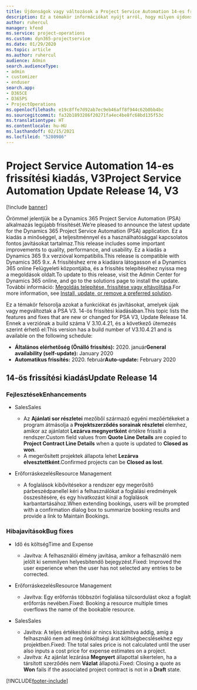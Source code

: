 ```yaml
---
title: Újdonságok vagy változások a Project Service Automation 14-es frissítési kiadásának V3 változatában
description: Ez a témakör információkat nyújt arról, hogy milyen újdonságok és változások vannak a Project Service Automation 14-es frissítési kiadásának V3 verziójában.
author: ruhercul
manager: kfend
ms.service: project-operations
ms.custom: dyn365-projectservice
ms.date: 01/29/2020
ms.topic: article
ms.author: ruhercul
audience: Admin
search.audienceType:
- admin
- customizer
- enduser
search.app:
- D365CE
- D365PS
- ProjectOperations
ms.openlocfilehash: e19c8ffe7d92ab7ec9eb46aff8f944c62b0bb4bc
ms.sourcegitcommit: fa32b1893286f20271fa4ec4be8fc68bd135f53c
ms.translationtype: HT
ms.contentlocale: hu-HU
ms.lasthandoff: 02/15/2021
ms.locfileid: "5280986"
---
```

# <a name="project-service-automation-update-release-14-v3"></a><span data-ttu-id="b04f2-103">Project Service Automation 14-es frissítési kiadás, V3</span><span class="sxs-lookup"><span data-stu-id="b04f2-103">Project Service Automation Update Release 14, V3</span></span>

[!include [banner](../includes/psa-now-project-operations.md)]

<span data-ttu-id="b04f2-104">Örömmel jelentjük be a Dynamics 365 Project Service Automation (PSA) alkalmazás legújabb frissítését.</span><span class="sxs-lookup"><span data-stu-id="b04f2-104">We’re pleased to announce the latest update for the Dynamics 365 Project Service Automation (PSA) application.</span></span> <span data-ttu-id="b04f2-105">Ez a kiadás a minőséggel, a teljesítménnyel és a használhatósággal kapcsolatos fontos javításokat tartalmaz.</span><span class="sxs-lookup"><span data-stu-id="b04f2-105">This release includes some important improvements to quality, performance, and usability.</span></span> <span data-ttu-id="b04f2-106">Ez a kiadás a Dynamics 365 9.x verzióval kompatibilis.</span><span class="sxs-lookup"><span data-stu-id="b04f2-106">This release is compatible with Dynamics 365 9.x.</span></span> <span data-ttu-id="b04f2-107">A frissítéshez erre a kiadásra látogasson el a Dynamics 365 online Felügyeleti központjába, és a frissítés telepítéséhez nyissa meg a megoldások oldalt.</span><span class="sxs-lookup"><span data-stu-id="b04f2-107">To update to this release, visit the Admin Center for Dynamics 365 online, and go to the solutions page to install the update.</span></span> <span data-ttu-id="b04f2-108">További információ: [Megoldás telepítése, frissítése vagy eltávolítása](https://docs.microsoft.com/power-platform/admin/install-remove-preferred-solution).</span><span class="sxs-lookup"><span data-stu-id="b04f2-108">For more information, see [Install, update, or remove a preferred solution](https://docs.microsoft.com/power-platform/admin/install-remove-preferred-solution).</span></span>

<span data-ttu-id="b04f2-109">Ez a témakör felsorolja azokat a funkciókat és javításokat, amelyek újak vagy megváltoztak a PSA V3. 14-ös frissítési kiadásában.</span><span class="sxs-lookup"><span data-stu-id="b04f2-109">This topic lists the features and fixes that are new or changed for PSA V3, Update Release 14.</span></span> <span data-ttu-id="b04f2-110">Ennek a verziónak a build száma V 3.10.4.21, és a következő ütemezés szerint érhető el:</span><span class="sxs-lookup"><span data-stu-id="b04f2-110">This version has a build number of V3.10.4.21 and is available on the following schedule:</span></span>

- <span data-ttu-id="b04f2-111">**Általános elérhetőség (Önálló frissítés):** 2020. január</span><span class="sxs-lookup"><span data-stu-id="b04f2-111">**General availability (self-update):** January 2020</span></span>
- <span data-ttu-id="b04f2-112">**Automatikus frissítés:** 2020. február</span><span class="sxs-lookup"><span data-stu-id="b04f2-112">**Auto-update:** February 2020</span></span>

## <a name="update-release-14"></a><span data-ttu-id="b04f2-113">14-ös frissítési kiadás</span><span class="sxs-lookup"><span data-stu-id="b04f2-113">Update Release 14</span></span>

### <a name="enhancements"></a><span data-ttu-id="b04f2-114">Fejlesztések</span><span class="sxs-lookup"><span data-stu-id="b04f2-114">Enhancements</span></span>

- <span data-ttu-id="b04f2-115">Sales</span><span class="sxs-lookup"><span data-stu-id="b04f2-115">Sales</span></span>

     - <span data-ttu-id="b04f2-116">Az **Ajánlati sor részletei** mezőből származó egyéni mezőértékeket a program átmásolja a **Projektszerződés sorainak részletei** elemhez, amikor az ajánlatot **Lezárva megnyertként** értékre frissíti a rendszer.</span><span class="sxs-lookup"><span data-stu-id="b04f2-116">Custom field values from **Quote Line Details** are copied to **Project Contract Line Details** when a quote is updated to **Closed as won**.</span></span>
     - <span data-ttu-id="b04f2-117">A megerősített projektek állapota lehet **Lezárva elvesztettként**.</span><span class="sxs-lookup"><span data-stu-id="b04f2-117">Confirmed projects can be **Closed as lost**.</span></span>

- <span data-ttu-id="b04f2-118">Erőforráskezelés</span><span class="sxs-lookup"><span data-stu-id="b04f2-118">Resource Management</span></span>

     - <span data-ttu-id="b04f2-119">A foglalások kibővítésekor a rendszer egy megerősítő párbeszédpanellel kéri a felhasználókat a foglalási eredmények összesítésére, és egy hivatkozást kínál a foglalások karbantartásához.</span><span class="sxs-lookup"><span data-stu-id="b04f2-119">When extending bookings, users will be prompted with a confirmation dialog box to summarize booking results and provide a link to Maintain Bookings.</span></span>


### <a name="bug-fixes"></a><span data-ttu-id="b04f2-120">Hibajavítások</span><span class="sxs-lookup"><span data-stu-id="b04f2-120">Bug fixes</span></span>

- <span data-ttu-id="b04f2-121">Idő és költség</span><span class="sxs-lookup"><span data-stu-id="b04f2-121">Time and Expense</span></span>

     - <span data-ttu-id="b04f2-122">Javítva: A felhasználói élmény javítása, amikor a felhasználó nem jelölt ki semmilyen helyesbítendő bejegyzést.</span><span class="sxs-lookup"><span data-stu-id="b04f2-122">Fixed: Improved the user experience when the user has not selected any entries to be corrected.</span></span>

- <span data-ttu-id="b04f2-123">Erőforráskezelés</span><span class="sxs-lookup"><span data-stu-id="b04f2-123">Resource Management</span></span>

     - <span data-ttu-id="b04f2-124">Javítva: Egy erőforrás többszöri foglalása túlcsordulást okoz a foglalt erőforrás nevében.</span><span class="sxs-lookup"><span data-stu-id="b04f2-124">Fixed: Booking a resource multiple times overflows the name of the bookable resource.</span></span>

- <span data-ttu-id="b04f2-125">Sales</span><span class="sxs-lookup"><span data-stu-id="b04f2-125">Sales</span></span>

     - <span data-ttu-id="b04f2-126">Javítva: A teljes értékesítési ár nincs kiszámítva addig, amíg a felhasználó nem ad meg önköltségi árat költségbecslésekhez egy projektben.</span><span class="sxs-lookup"><span data-stu-id="b04f2-126">Fixed: The total sales price is not calculated until the user also inputs a cost price for expense estimates on a project.</span></span>
     - <span data-ttu-id="b04f2-127">Javítva: Az ajánlat lezárása **Megnyert** állapottal sikertelen, ha a társított szerződés nem **Vázlat** állapotú.</span><span class="sxs-lookup"><span data-stu-id="b04f2-127">Fixed: Closing a quote as **Won** fails if the associated project contract is not in a **Draft** state.</span></span>



[!INCLUDE[footer-include](../includes/footer-banner.md)]